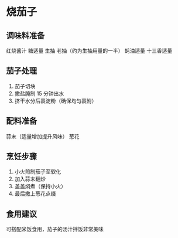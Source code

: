 # 烧茄子

## 调味料准备

红烧酱汁
糖适量
生抽
老抽（约为生抽用量的一半）
蚝油适量
十三香适量

## 茄子处理

1. 茄子切块
2. 撒盐腌制 15 分钟出水
3. 挤干水分后裹淀粉（确保均匀裹附）

## 配料准备

蒜末（适量增加提升风味）
葱花

## 烹饪步骤

1. 小火煎制茄子至软化
2. 加入蒜末翻炒
3. 盖盖焖煮（保持小火）
4. 最后撒上葱花点缀

## 食用建议

可搭配米饭食用，茄子的汤汁拌饭非常美味
